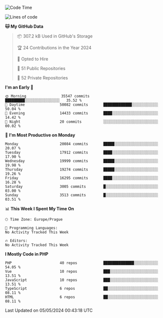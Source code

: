 <!--START_SECTION:waka-->
![Code Time](http://img.shields.io/badge/Code%20Time-1%2C583%20hrs%2058%20mins-blue)

![Lines of code](https://img.shields.io/badge/From%20Hello%20World%20I%27ve%20Written-31.5%20million%20lines%20of%20code-blue)

**🐱 My GitHub Data** 

> 📦 307.2 kB Used in GitHub's Storage 
 > 
> 🏆 24 Contributions in the Year 2024
 > 
> 💼 Opted to Hire
 > 
> 📜 51 Public Repositories 
 > 
> 🔑 52 Private Repositories 
 > 
**I'm an Early 🐤** 

```text
🌞 Morning                35547 commits       █████████░░░░░░░░░░░░░░░░   35.52 % 
🌆 Daytime                50082 commits       █████████████░░░░░░░░░░░░   50.04 % 
🌃 Evening                14433 commits       ████░░░░░░░░░░░░░░░░░░░░░   14.42 % 
🌙 Night                  20 commits          ░░░░░░░░░░░░░░░░░░░░░░░░░   00.02 % 
```
📅 **I'm Most Productive on Monday** 

```text
Monday                   20084 commits       █████░░░░░░░░░░░░░░░░░░░░   20.07 % 
Tuesday                  17912 commits       ████░░░░░░░░░░░░░░░░░░░░░   17.90 % 
Wednesday                19999 commits       █████░░░░░░░░░░░░░░░░░░░░   19.98 % 
Thursday                 19274 commits       █████░░░░░░░░░░░░░░░░░░░░   19.26 % 
Friday                   16295 commits       ████░░░░░░░░░░░░░░░░░░░░░   16.28 % 
Saturday                 3005 commits        █░░░░░░░░░░░░░░░░░░░░░░░░   03.00 % 
Sunday                   3513 commits        █░░░░░░░░░░░░░░░░░░░░░░░░   03.51 % 
```


📊 **This Week I Spent My Time On** 

```text
🕑︎ Time Zone: Europe/Prague

💬 Programming Languages: 
No Activity Tracked This Week

🔥 Editors: 
No Activity Tracked This Week
```

**I Mostly Code in PHP** 

```text
PHP                      40 repos            ██████████████░░░░░░░░░░░   54.05 % 
Vue                      10 repos            ███░░░░░░░░░░░░░░░░░░░░░░   13.51 % 
JavaScript               10 repos            ███░░░░░░░░░░░░░░░░░░░░░░   13.51 % 
TypeScript               6 repos             ██░░░░░░░░░░░░░░░░░░░░░░░   08.11 % 
HTML                     6 repos             ██░░░░░░░░░░░░░░░░░░░░░░░   08.11 % 
```




 Last Updated on 05/05/2024 00:43:18 UTC
<!--END_SECTION:waka-->
<!--
**AlexKratky/AlexKratky** is a ✨ _special_ ✨ repository because its `README.md` (this file) appears on your GitHub profile.

Here are some ideas to get you started:

- 🔭 I’m currently working on ...
- 🌱 I’m currently learning ...
- 👯 I’m looking to collaborate on ...
- 🤔 I’m looking for help with ...
- 💬 Ask me about ...
- 📫 How to reach me: ...
- 😄 Pronouns: ...
- ⚡ Fun fact: ...
-->
